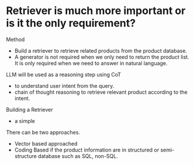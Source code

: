 
# Retriever is much more important or is it the only requirement?

Method
- Build a retriever to retrieve related products from the product database.
- A generator is not required when we only need to return the product list. It is only required when we need to answer in natural language. 

LLM will be used as a reasoning step using CoT
- to understand user intent from the query.
- chain of thought reasoning to retrieve relevant product according to the intent.

Building a Retriever
- a simple  

There can be two approaches.

- Vector based approached
- Coding Based if the product information are in structured or semi-structure database such as SQL, non-SQL.
